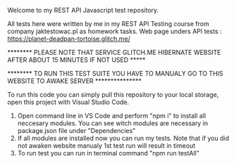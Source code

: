 Welcome to my REST API Javascript test repository.

All tests here were written by me in my REST API Testing course from company jaktestowac.pl as homework tasks.
Web page unders API tests : https://planet-deadpan-tortoise.glitch.me/

******** PLEASE NOTE THAT SERVICE GLITCH.ME HIBERNATE WEBSITE AFTER ABOUT 15 MINUTES IF NOT USED *****

******** TO RUN THIS TEST SUITE YOU HAVE TO MANUALY GO TO THIS WEBSITE TO AWAKE SERVER ***************

To run this code you can simply pull this repository to your local storage, open this project with Visual Studio Code.

1. Open command line in VS Code and perform "npm i" to install all neccesary modules.
You can see witch modules are necessary in package.json file under "Dependencies" 
2. If all modules are installed now you can run my tests. Note that if you did not awaken website manualy 1st test run will result in timeout
3. To run test you can run in terminal command "npm run testAll" 
